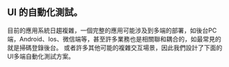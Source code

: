 ## UI 的自動化測試。
目前的應用系統日趨複雜，一個完整的應用可能涉及到多端的部署，如後台PC端，Android、Ios、微信端等，甚至許多業務也是相關聯和耦合的，如最常見的就是掃碼登錄後台。
或者許多其他可能的複雜交互場景，因此我們設計了下面的UI多端自動化測試方案。
